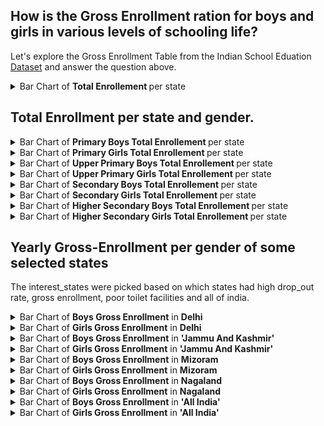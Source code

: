 ## How is the Gross Enrollment ration for boys and girls in various levels of schooling life?

Let's explore the Gross Enrollment Table from the Indian School Eduation [Dataset](https://www.kaggle.com/vidyapb/indian-school-education-statistics) and answer the question above.

<details>
  <summary>Bar Chart of <b>Total Enrollement </b> per state </summary>
  <!-- Provide path to the screenshot here-->
  <img src="../images/Gross-Enrollment/total_enrol_per_state.png"> <br>
  <p> From the above bar chart we can see clearly that, Delhi has the highest average of enrollments in all Student category types, while 'Jammu And Kashmir' has the lowest average of enrollments.</p>
</details>


<h2> Total Enrollment per state and gender. </h2>

<details>
  <summary>Bar Chart of <b>Primary Boys Total Enrollement </b> per state </summary>
  <!-- Provide path to the screenshot here-->
  <img src="../images/Gross-Enrollment/Primary_Boys_Total_Enrollment_per_State.png"> <br>
  <p> Lakshadweep state has the least enrollment of primary school boys, while Meghalaya state enrols the most primary school boys. </p>
</details>

<details>
  <summary>Bar Chart of <b>Primary Girls Total Enrollement </b> per state </summary>
  <!-- Provide path to the screenshot here-->
  <img src="../images/Gross-Enrollment/Primary_Girls_Total_Enrollment_per_State.png"> <br>
  <p> Lakshadweep state has the least enrollment of primary school girls, while Manipur state enrols the most primary school girls. </p>
</details>

<details>
  <summary>Bar Chart of <b>Upper Primary Boys Total Enrollement </b> per state </summary>
  <!-- Provide path to the screenshot here-->
  <img src="../images/Gross-Enrollment/Upper_Primary_boys_Total_Enrollment_per_State.png"> <br>
  <p> 'Jammu and Kashmir' state has the least enrollment of Upper primary school boys, while Sikkim state enrols the most Upper primary school boys. </p>
</details>

<details>
  <summary>Bar Chart of <b>Upper Primary Girls Total Enrollement </b> per state </summary>
  <!-- Provide path to the screenshot here-->
  <img src="../images/Gross-Enrollment/Upper_Primary_girls_Total_Enrollment_per_State.png"> <br>
  <p> 'Jammu And Kashmir' state has the least enrollment of Upper primary school girls, while Sikkim state enrols the most Upper primary school girls. </p>
</details>

<details>
  <summary>Bar Chart of <b>Secondary Boys Total Enrollement </b> per state </summary>
  <!-- Provide path to the screenshot here-->
  <img src="../images/Gross-Enrollment/Secondary_boys_Total_Enrollment_per_State.png"> <br>
  <p> Bihar state has the least enrollment of Secondary school boys, while Tripura state enrols the most secondary school boys. </p>
</details>

<details>
  <summary>Bar Chart of <b>Secondary Girls Total Enrollement </b> per state </summary>
  <!-- Provide path to the screenshot here-->
  <img src="../images/Gross-Enrollment/Secondary_girls_Total_Enrollment_per_State.png"> <br>
  <p> 'Jammu And Kashmir' state has the least enrollment of Secondary school girls, while Lakshadweep state enrols the most Secondary school girls. </p>
</details>

<details>
  <summary>Bar Chart of <b>Higher Secondary Boys Total Enrollement </b> per state </summary>
  <!-- Provide path to the screenshot here-->
  <img src="../images/Gross-Enrollment/HrSecondary_boys_Total_Enrollment_per_State.png"> <br>
  <p> Odisha state has the least enrollment of Higher Secondary school boys, while Lakshadweep state enrols the most Higher Secondary school boys. </p>
</details>

<details>
  <summary>Bar Chart of <b>Higher Secondary Girls Total Enrollement </b> per state </summary>
  <!-- Provide path to the screenshot here-->
  <img src="../images/Gross-Enrollment/HrSecondary_girls_Total_Enrollment_per_State.png"> <br>
  <p> Odisha state has the least enrollment for Higher Secondary girls, while 'Himachal Pradesh' has the highest enrollment of Higher Secondary girls </p>
</details>


<h2>Yearly Gross-Enrollment per gender of some selected states</h2>
<p> The interest_states were picked based on which states had high drop_out rate, gross enrollment, poor toilet facilities and all of india.</p>

<details>
  <summary>Bar Chart of <b>Boys Gross Enrollment</b> in <b> Delhi </b> </summary> 
  <!-- Provide path to the screenshot here-->
  <img src="../images/Gross-Enrollment/gross_enrollment_of_boys_in_delhi.png"> <br>
</details>

<details>
  <summary>Bar Chart of <b>Girls Gross Enrollment</b> in <b> Delhi </b> </summary> 
  <!-- Provide path to the screenshot here-->
  <img src="../images/Gross-Enrollment/gross_enrollment_of_girls_in_delhi.png"> <br>
</details>


<details>
  <summary>Bar Chart of <b>Boys Gross Enrollment</b> in <b> 'Jammu And Kashmir' </b> </summary> 
  <!-- Provide path to the screenshot here-->
  <img src="../images/Gross-Enrollment/gross_enrollment_of_boys_in_jammuK.png"> <br>
</details>

<details>
  <summary>Bar Chart of <b>Girls Gross Enrollment</b> in <b> 'Jammu And Kashmir' </b> </summary> 
  <!-- Provide path to the screenshot here-->
  <img src="../images/Gross-Enrollment/gross_enrollment_of_girls_in_jammuK.png"> <br>
</details>

<details>
  <summary>Bar Chart of <b>Boys Gross Enrollment</b> in <b> Mizoram </b> </summary> 
  <!-- Provide path to the screenshot here-->
  <img src="../images/Gross-Enrollment/gross_enrollment_of_boys_in_Mizoram.png"> <br>
</details>

<details>
  <summary>Bar Chart of <b>Girls Gross Enrollment</b> in <b> Mizoram </b> </summary> 
  <!-- Provide path to the screenshot here-->
  <img src="../images/Gross-Enrollment/gross_enrollment_of_girls_in_Mizoram.png"> <br>
</details>

<details>
  <summary>Bar Chart of <b>Boys Gross Enrollment</b> in <b> Nagaland </b> </summary> 
  <!-- Provide path to the screenshot here-->
  <img src="../images/Gross-Enrollment/gross_enrollment_of_boys_in_Nagaland.png"> <br>
</details>

<details>
  <summary>Bar Chart of <b>Girls Gross Enrollment</b> in <b> Nagaland </b> </summary> 
  <!-- Provide path to the screenshot here-->
  <img src="../images/Gross-Enrollment/gross_enrollment_of_girls_in_Nagaland.png"> <br>
</details>

<details>
  <summary>Bar Chart of <b>Boys Gross Enrollment</b> in <b> 'All India' </b> </summary> 
  <!-- Provide path to the screenshot here-->
  <img src="../images/Gross-Enrollment/gross_enrollment_of_boys_in_All_India.png"> <br>
</details>

<details>
  <summary>Bar Chart of <b>Girls Gross Enrollment</b> in <b> 'All India' </b> </summary> 
  <!-- Provide path to the screenshot here-->
  <img src="../images/Gross-Enrollment/gross_enrollment_of_girls_in_All_India.png"> <br>
</details>





